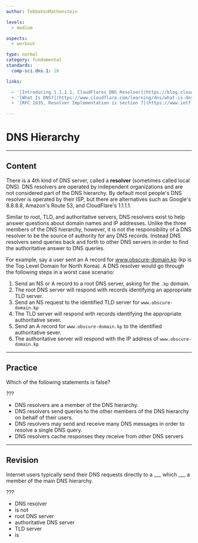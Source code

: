 ```yaml
---
author: TebbaVonMathenstein

levels:
  - medium

aspects:
  - workout

type: normal
category: fundamental
standards:
  comp-sci.dns.1: 10

links:

  - '[Introducing 1.1.1.1, CloudFlares DNS Resolver](https://blog.cloudflare.com/dns-resolver-1-1-1-1/){article}'
  - '[What Is DNS?](https://www.cloudflare.com/learning/dns/what-is-dns/){article}'
  - '[RFC 1035, Resolver Implementation is section 7](https://www.ietf.org/rfc/rfc1035.txt){documentation}'

---
```

# DNS Hierarchy
---
## Content

There is a 4th kind of DNS server, called a **resolver** (sometimes called local DNS). DNS resolvers are operated by independent organizations and are not considered part of the DNS hierarchy. By default most people's DNS resolver is operated by their ISP, but there are alternatives such as Google's 8.8.8.8, Amazon's Route 53, and CloudFlare's 1.1.1.1.

Similar to root, TLD, and authoritative servers, DNS resolvers exist to help answer questions about domain names and IP addresses. Unlike the three members of the DNS hierarchy, however, it is not the responsibility of a DNS resolver to be the source of authority for any DNS records. Instead DNS resolvers send queries back and forth to other DNS servers in order to find the authoritative answer to DNS queries.

For example, say a user sent an A record for www.obscure-domain.kp (kp is the Top Level Domain for North Korea). A DNS resolver would go through the following steps in a worst case scenario:

1. Send an NS or A record to a root DNS server, asking for the `.kp` domain.
1. The root DNS server will respond with records identifying an appropriate TLD server.
1. Send an NS request to the identified TLD server for `www.obscure-domain.kp`
1. The TLD server will respond with records identifying the appropriate authoritative sever.
1. Send an A record for `www.obscure-domain.kp` to the identified authoritative sever.
1. The authoritative server will respond with the IP address of `www.obscure-domain.kp`

---
## Practice

Which of the following statements is false?

???

* DNS resolvers are a member of the DNS hierarchy.
* DNS resolvers send queries to the other members of the DNS hierarchy on behalf of their users.
* DNS resolvers may send and receive many DNS messages in order to resolve a single DNS query.
* DNS resolvers cache responses they receive from other DNS servers

---
## Revision

Internet users typically send their DNS requests directly to a ___ which ___ a member of the main DNS hierarchy.

???

* DNS resolver
* is not
* root DNS server
* authoritative DNS server
* TLD server
* is
